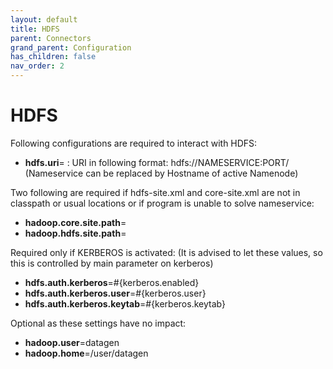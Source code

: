 ```yaml
---
layout: default
title: HDFS
parent: Connectors
grand_parent: Configuration
has_children: false
nav_order: 2
---
```


# HDFS

Following configurations are required to interact with HDFS:

- **hdfs.uri**= : URI in following format: hdfs://NAMESERVICE:PORT/ (Nameservice can be replaced by Hostname of active Namenode)

Two following are required if hdfs-site.xml and core-site.xml are not in classpath or usual locations or if program is unable to solve nameservice:

- **hadoop.core.site.path**=
- **hadoop.hdfs.site.path**=

Required only if KERBEROS is activated: (It is advised to let these values, so this is controlled by main parameter on kerberos)

- **hdfs.auth.kerberos**=#{kerberos.enabled}
- **hdfs.auth.kerberos.user**=#{kerberos.user}
- **hdfs.auth.kerberos.keytab**=#{kerberos.keytab}

Optional as these settings have no impact:

- **hadoop.user**=datagen
- **hadoop.home**=/user/datagen
